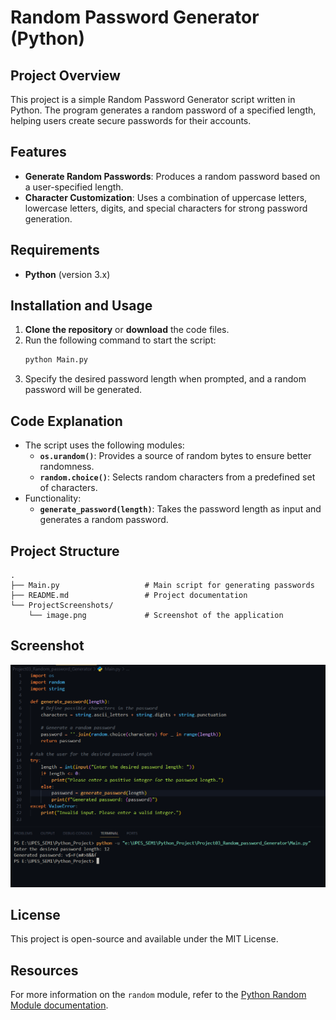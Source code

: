 
# Random Password Generator (Python)

## Project Overview
This project is a simple Random Password Generator script written in Python. The program generates a random password of a specified length, helping users create secure passwords for their accounts.

## Features
- **Generate Random Passwords**: Produces a random password based on a user-specified length.
- **Character Customization**: Uses a combination of uppercase letters, lowercase letters, digits, and special characters for strong password generation.

## Requirements
- **Python** (version 3.x)

## Installation and Usage
1. **Clone the repository** or **download** the code files.
2. Run the following command to start the script:
   ```bash
   python Main.py
   ```
3. Specify the desired password length when prompted, and a random password will be generated.

## Code Explanation
- The script uses the following modules:
  - **`os.urandom()`**: Provides a source of random bytes to ensure better randomness.
  - **`random.choice()`**: Selects random characters from a predefined set of characters.
- Functionality:
  - **`generate_password(length)`**: Takes the password length as input and generates a random password.

## Project Structure
```
.
├── Main.py                   # Main script for generating passwords
├── README.md                 # Project documentation
└── ProjectScreenshots/
    └── image.png             # Screenshot of the application
```

## Screenshot
![Random Password Generator](ProjectScreenshots/image.png)

## License
This project is open-source and available under the MIT License.

## Resources
For more information on the `random` module, refer to the [Python Random Module documentation](https://docs.python.org/3/library/random.html).
